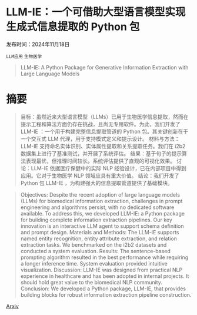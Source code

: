 # LLM-IE：一个可借助大型语言模型实现生成式信息提取的 Python 包

发布时间：2024年11月18日

`LLM应用` `生物医学`

> LLM-IE: A Python Package for Generative Information Extraction with Large Language Models

# 摘要

> 目标：虽然近来大型语言模型（LLMs）已用于生物医学信息提取，然而在提示工程和算法方面仍存在挑战，且尚无专用软件。为此，我们开发了 LLM-IE ：一个用于构建完整信息提取管道的 Python 包。其关键创新在于一个交互式 LLM 代理，用于支持模式定义和提示设计。
  材料与方法：LLM-IE 支持命名实体识别、实体属性提取和关系提取任务。我们在 i2b2 数据集上进行了基准测试，并开展了系统评估。
  结果：基于句子的提示算法表现最优，但推理时间较长。系统评估提供了直观的可视化效果。
  讨论：LLM-IE 依据医疗保健中的实际 NLP 经验设计，已在内部项目中得到应用。它对于生物医学 NLP 领域应具有重大价值。
  结论：我们开发了 Python 包 LLM-IE ，为构建强大的信息提取管道提供了基础模块。

> Objectives: Despite the recent adoption of large language models (LLMs) for biomedical information extraction, challenges in prompt engineering and algorithms persist, with no dedicated software available. To address this, we developed LLM-IE: a Python package for building complete information extraction pipelines. Our key innovation is an interactive LLM agent to support schema definition and prompt design.
  Materials and Methods: The LLM-IE supports named entity recognition, entity attribute extraction, and relation extraction tasks. We benchmarked on the i2b2 datasets and conducted a system evaluation.
  Results: The sentence-based prompting algorithm resulted in the best performance while requiring a longer inference time. System evaluation provided intuitive visualization.
  Discussion: LLM-IE was designed from practical NLP experience in healthcare and has been adopted in internal projects. It should hold great value to the biomedical NLP community.
  Conclusion: We developed a Python package, LLM-IE, that provides building blocks for robust information extraction pipeline construction.

[Arxiv](https://arxiv.org/abs/2411.11779)